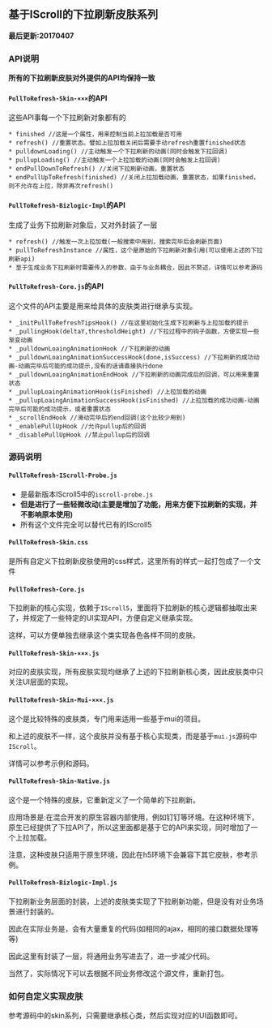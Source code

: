 ## 基于IScroll的下拉刷新皮肤系列
**最后更新:20170407**

### API说明
**所有的下拉刷新皮肤对外提供的API均保持一致**

#### `PullToRefresh-Skin-×××`的API
这些API事每一个下拉刷新对象都有的

```
* finished //这是一个属性，用来控制当前上拉加载是否可用
* refresh() //重置状态。譬如上拉加载关闭后需要手动refresh重置finished状态
* pulldownLoading() //主动触发一个下拉刷新的动画(同时会触发下拉回调)
* pullupLoading() //主动触发一个上拉加载的动画(同时会触发上拉回调)
* endPullDownToRefresh() //关闭下拉刷新动画，重置状态
* endPullUpToRefresh(finished) //关闭上拉加载动画，重置状态，如果finished，则不允许在上拉，除非再次refresh()
```

#### `PullToRefresh-Bizlogic-Impl`的API
生成了业务下拉刷新对象后，又对外封装了一层

```
* refresh() //触发一次上拉加载(一般搜索中用到，搜索完毕后会刷新页面)
* pullToRefreshInstance //属性，这个是原始的下拉刷新对象引用(可以使用上述的下拉刷新api)
* 至于生成业务下拉刷新时需要传入的参数，由于与业务耦合，因此不赘述，详情可以参考源码
```

#### `PullToRefresh-Core.js`的API
这个文件的API主要是用来给具体的皮肤类进行继承与实现。

```
* _initPullToRefreshTipsHook() //在这里初始化生成下拉刷新与上拉加载的提示
* _pullingHook(deltaY,thresholdHeight) //下拉过程中的钩子函数，方便实现一些渐变动画
* _pulldownLoaingAnimationHook //下拉刷新的动画
* _pulldownLoaingAnimationSuccessHook(done,isSuccess) //下拉刷新的成功动画-动画完毕后可能的成功提示,没有的话请直接执行done
* _pulldownLoaingAnimationEndHook //下拉刷新的动画完成后的回调，可以用来重置状态
* _pullupLoaingAnimationHook(isFinished) //上拉加载的动画
* _pullupLoaingAnimationSuccessHook(isFinished) //上拉加载的成功动画-动画完毕后可能的成功提示，或者重置状态
* _scrollEndHook //滑动完毕后的end回调(这个比较少用到)
* _enablePullUpHook //允许pullup后的回调
* _disablePullUpHook //禁止pullup后的回调
```

### 源码说明

#### `PullToRefresh-IScroll-Probe.js`

* 是最新版本IScroll5中的`iscroll-probe.js`
* **但是进行了一些轻微改动(主要是增加了功能，用来方便下拉刷新的实现，并不影响原本使用)**
* 所有这个文件完全可以替代已有的IScroll5

#### `PullToRefresh-Skin.css`
是所有自定义下拉刷新皮肤使用的css样式，这里所有的样式一起打包成了一个文件

#### `PullToRefresh-Core.js`
下拉刷新的核心实现，依赖于`IScroll5`，里面将下拉刷新的核心逻辑都抽取出来了，并规定了一些特定的UI实现API，方便自定义继承实现。

这样，可以方便单独去继承这个类实现各色各样不同的皮肤。

#### `PullToRefresh-Skin-×××.js`
对应的皮肤实现，所有皮肤实现均继承了上述的下拉刷新核心类，因此皮肤类中只关注UI层面的实现。

#### `PullToRefresh-Skin-Mui-×××.js`
这个是比较特殊的皮肤类，专门用来适用一些基于mui的项目。

和上述的皮肤不一样，这个皮肤并没有基于核心实现类，而是基于`mui.js`源码中`IScroll`。

详情可以参考示例和源码。

#### `PullToRefresh-Skin-Native.js`
这个是一个特殊的皮肤，它重新定义了一个简单的下拉刷新。

应用场景是:在混合开发的原生容器内部使用，例如钉钉等环境。在这种环境下，原生已经提供了下拉API了，所以这里面都是基于它的API来实现，同时增加了一个上拉加载。

注意，这种皮肤只适用于原生环境，因此在h5环境下会兼容下其它皮肤，参考示例。

#### `PullToRefresh-Bizlogic-Impl.js`
下拉刷新业务层面的封装，上述的皮肤类实现了下拉刷新功能，但是没有对业务场景进行封装的。

因此在实际业务是，会有大量重复的代码(如相同的ajax，相同的接口数据处理等等)

因此这里有封装了一层，将通用业务写进去了，进一步减少代码。

当然了，实际情况下可以去根据不同业务修改这个源文件，重新打包。

### 如何自定义实现皮肤
参考源码中的skin系列，只需要继承核心类，然后实现对应的UI函数即可。